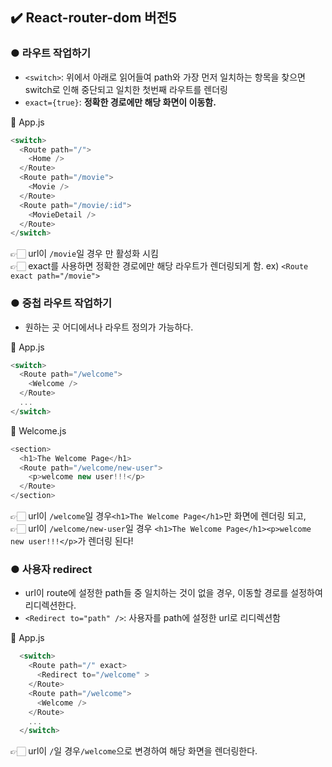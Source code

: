 ## ✔️ React-router-dom 버전5

### ● 라우트 작업하기

- `<switch>`: 위에서 아래로 읽어들여 path와 가장 먼저 일치하는 항목을 찾으면 switch로 인해 중단되고 일치한 첫번째 라우트를 렌더링
- `exact={true}`: **정확한 경로에만 해당 화면이 이동함.**

👾 App.js

```js
<switch>
  <Route path="/">
    <Home />
  </Route>
  <Route path="/movie">
    <Movie />
  </Route>
  <Route path="/movie/:id">
    <MovieDetail />
  </Route>
</switch>
```

👉🏻 url이 `/movie`일 경우 <Movie />만 활성화 시킴  
👉🏻 exact를 사용하면 정확한 경로에만 해당 라우트가 렌더링되게 함.
ex) `<Route exact path="/movie">`

### ● 중첩 라우트 작업하기

- 원하는 곳 어디에서나 라우트 정의가 가능하다.

👾 App.js

```js
<switch>
  <Route path="/welcome">
    <Welcome />
  </Route>
  ...
</switch>
```

👾 Welcome.js

```js
<section>
  <h1>The Welcome Page</h1>
  <Route path="/welcome/new-user">
    <p>welcome new user!!!</p>
  </Route>
</section>
```

👉🏻 url이 `/welcome`일 경우`<h1>The Welcome Page</h1>`만 화면에 렌더링 되고,  
👉🏻 url이 `/welcome/new-user`일 경우 `<h1>The Welcome Page</h1><p>welcome new user!!!</p>`가 렌더링 된다!

### ● 사용자 redirect

- url이 route에 설정한 path들 중 일치하는 것이 없을 경우, 이동할 경로를 설정하여 리디렉션한다.
- `<Redirect to="path" />`: 사용자를 path에 설정한 url로 리디렉션함

👾 App.js

```js
  <switch>
    <Route path="/" exact>
      <Redirect to="/welcome" >
    </Route>
    <Route path="/welcome">
	  <Welcome />
	</Route>
	...
  </switch>
```

👉🏻 url이 `/`일 경우`/welcome`으로 변경하여 해당 화면을 렌더링한다.
